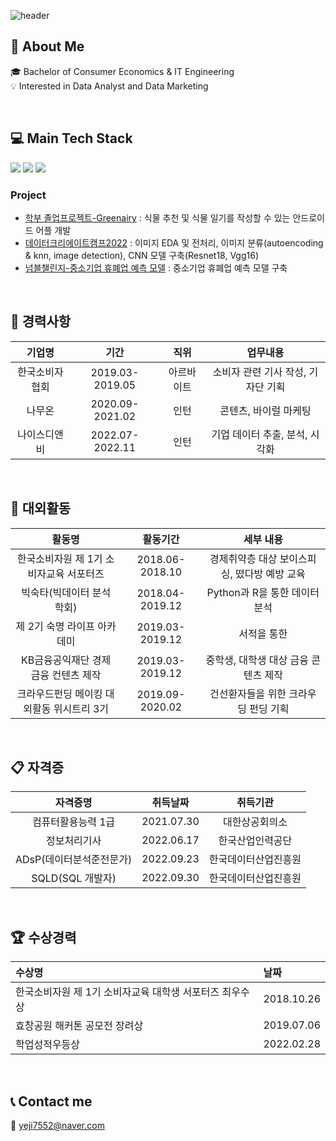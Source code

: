 ![header](https://capsule-render.vercel.app/api?type=Waving&text=Yeji%20Kim&color=F8F9D7&fontColor=6E85B7)

## :raising_hand: About Me
  :mortar_board: Bachelor of Consumer Economics & IT Engineering </br>
  :bulb: Interested in Data Analyst and Data Marketing 
   
</br>

## :computer: Main Tech Stack
<img src="https://img.shields.io/badge/-Python-3776AB?style=plastic&logo=Python&logoColor=white"/> <img src="https://img.shields.io/badge/-R-276DC3?style=plastic&logo=R&logoColor=white"/> <img src="https://img.shields.io/badge/-MySQL-4479A1?style=plastic&logo=MySQL&logoColor=white"/>

### Project
* [학부 졸업프로젝트-Greenairy](http://github.com/ji-0630/GraduateProject-Greenairy)
: 식물 추천 및 식물 일기를 작성할 수 있는 안드로이드 어플 개발
* [데이터크리에이트캠프2022](http://github.com/ji-0630/2022_DataCreateCamp)
: 이미지 EDA 및 전처리, 이미지 분류(autoencoding & knn, image detection), CNN 모델 구축(Resnet18, Vgg16)
* [넘블챌린지-중소기업 휴폐업 예측 모델](http://github.com/ji-0630/NUMBLE-Challenge)
: 중소기업 휴폐업 예측 모델 구축

</br>

## :office:	경력사항

|기업명|기간|직위|업무내용|
|:------:|:---:|:---:|:---:|
|한국소비자협회|2019.03-2019.05|아르바이트|소비자 관련 기사 작성, 기자단 기획|
|나무온|2020.09-2021.02|인턴|콘텐츠, 바이럴 마케팅|
|나이스디앤비|2022.07-2022.11|인턴|기업 데이터 추출, 분석, 시각화|

</br>

## :triangular_flag_on_post:	대외활동

|활동명|활동기간|세부 내용|
|:------:|:---:|:---:|
|한국소비자원 제 1기 소비자교육 서포터즈|2018.06-2018.10|경제취약층 대상 보이스피싱, 떴다방 예방 교육|
|빅숙타(빅데이터 분석 학회)|2018.04-2019.12|Python과 R을 통한 데이터분석|
|제 2기 숙명 라이프 아카데미|2019.03-2019.12|서적을 통한 |
|KB금융공익재단 경제 금융 컨텐츠 제작|2019.03-2019.12|중학생, 대학생 대상 금융 콘텐츠 제작|
|크라우드펀딩 메이킹 대외활동 위시트리 3기|2019.09-2020.02|건선환자들을 위한 크라우딩 펀딩 기획|

</br>

## :clipboard: 자격증

|자격증명|취득날짜|취득기관|
|:------:|:---:|:---:|
|컴퓨터활용능력 1급|2021.07.30|대한상공회의소|
|정보처리기사|2022.06.17|한국산업인력공단|
|ADsP(데이터분석준전문가)|2022.09.23|한국데이터산업진흥원|
|SQLD(SQL 개발자)|2022.09.30|한국데이터산업진흥원|

</br>

## :trophy: 수상경력

|수상명|날짜|
|:------|:---|
|한국소비자원 제 1기 소비자교육 대학생 서포터즈 최우수상|2018.10.26|
|효창공원 해커톤 공모전 장려상|2019.07.06|
|학업성적우등상|2022.02.28|

</br>

## :telephone_receiver: Contact me
:email: <yeji7552@naver.com>

<!---
ji-0630/ji-0630 is a ✨ special ✨ repository because its `README.md` (this file) appears on your GitHub profile.
You can click the Preview link to take a look at your changes.
--->
